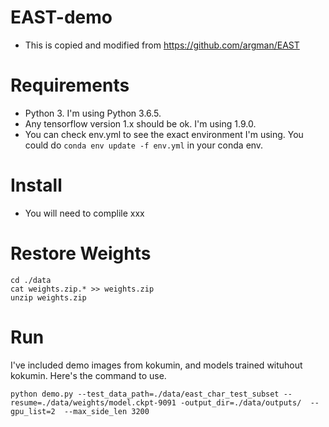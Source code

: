 # EAST-demo

- This is copied and modified from https://github.com/argman/EAST



# Requirements
- Python 3. I'm using Python 3.6.5. 
- Any tensorflow version  1.x should be ok. I'm using 1.9.0. 
- You can check env.yml to see the exact environment I'm using. You could do `conda env update -f env.yml` in your conda env. 

# Install 
- You will need to complile xxx

# Restore Weights
```
cd ./data
cat weights.zip.* >> weights.zip
unzip weights.zip
```

# Run
I've included demo images from kokumin, and models trained wituhout kokumin. Here's the command to use. 
```
python demo.py --test_data_path=./data/east_char_test_subset --resume=./data/weights/model.ckpt-9091 -output_dir=./data/outputs/  --gpu_list=2  --max_side_len 3200
```
